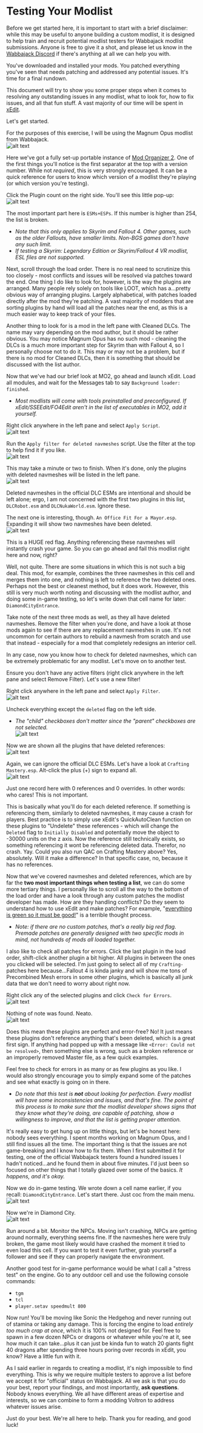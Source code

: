 # Testing Your Modlist

Before we get started here, it is important to start with a brief disclaimer: while this may be useful to anyone building a custom modlist, it is designed to help train and recruit potential modlist testers for Wabbajack modlist submissions. Anyone is free to give it a shot, and please let us know in the [Wabbajack Discord](https://discord.gg/wabbajack) if there's anything at all we can help you with.

You've downloaded and installed your mods. You patched everything you've seen that needs patching and addressed any potential issues. It's time for a final rundown.

This document will try to show you some proper steps when it comes to resolving any outstanding issues in any modlist, what to look for, how to fix issues, and all that fun stuff. A vast majority of our time will be spent in [xEdit](https://github.com/LivelyDismay/Learn-To-Mod/wiki/xEdit-Lessons).

Let's get started.

For the purposes of this exercise, I will be using the Magnum Opus modlist from Wabbajack.  
![alt text](https://github.com/LivelyDismay/Learn-To-Mod/blob/6a2997d302c1b78584d07849b94e388866937bc1/images/testing1.png)

Here we've got a fully set-up portable instance of [Mod Organizer 2](https://github.com/LivelyDismay/Learn-To-Mod/blob/58b4e895fd7885a0bd703b3b86685961d479fd2e/lessons/Introduction%20to%20MO2.md). One of the first things you'll notice is the first separator at the top with a version number. While not *required*, this is very strongly encouraged. It can be a quick reference for users to know which version of a modlist they're playing (or which version you're testing).

Click the Plugin count on the right side. You'll see this little pop-up:  
![alt text](https://github.com/LivelyDismay/Learn-To-Mod/blob/6a2997d302c1b78584d07849b94e388866937bc1/images/testing2.png)

The most important part here is `ESMs+ESPs`. If this number is higher than 254, the list is broken.
  -  *Note that this only applies to Skyrim and Fallout 4. Other games, such as the older Fallouts, have smaller limits. Non-BGS games don't have any such limit.*
  -  *If testing a Skyrim: Legendary Edition or Skyrim/Fallout 4 VR modlist, ESL files are not supported.*

Next, scroll through the load order. There is no real need to scrutinize this too closely - most conflicts and issues will be resolved via patches toward the end. One thing I do like to look for, however, is the way the plugins are arranged. Many people rely solely on tools like LOOT, which has a...pretty obvious way of arranging plugins. Largely alphabetical, with patches loaded directly after the mod they're patching. A vast majority of modders that are sorting plugins by hand will load all the patches near the end, as this is a much easier way to keep track of your files.

Another thing to look for is a mod in the left pane with Cleaned DLCs. The name may vary depending on the mod author, but it should be rather obvious. You may notice Magnum Opus has no such mod - cleaning the DLCs is a much more important step for Skyrim than with Fallout 4, so I personally choose not to do it. This may or may not be a problem, but if there is no mod for Cleaned DLCs, then it is something that should be discussed with the list author.

Now that we've had our brief look at MO2, go ahead and launch xEdit. Load all modules, and wait for the Messages tab to say `Background loader: finished`.
  -  *Most modlists will come with tools preinstalled and preconfigured. If xEdit/SSEEdit/FO4Edit aren't in the list of executables in MO2, add it yourself.*

Right click anywhere in the left pane and select `Apply Script`.  
![alt text](https://github.com/LivelyDismay/Learn-To-Mod/blob/6a2997d302c1b78584d07849b94e388866937bc1/images/testing3.png)

Run the `Apply filter for deleted navmeshes` script. Use the filter at the top to help find it if you like.  
![alt text](https://github.com/LivelyDismay/Learn-To-Mod/blob/6a2997d302c1b78584d07849b94e388866937bc1/images/testing4.png)

This may take a minute or two to finish. When it's done, only the plugins with deleted navmeshes will be listed in the left pane.  
![alt text](https://github.com/LivelyDismay/Learn-To-Mod/blob/6a2997d302c1b78584d07849b94e388866937bc1/images/testing5.png)

Deleted navmeshes in the official DLC ESMs are intentional and should be left alone; ergo, I am not concerned with the first two plugins in this list, `DLCRobot.esm` and `DLCNukaWorld.esm`. Ignore these.

The next one is interesting, though. `An Office Fit For a Mayor.esp`. Expanding it will show two navmeshes have been deleted.  
![alt text](https://github.com/LivelyDismay/Learn-To-Mod/blob/6a2997d302c1b78584d07849b94e388866937bc1/images/testing6.png)

This is a HUGE red flag. Anything referencing these navmeshes will instantly crash your game. So you can go ahead and fail this modlist right here and now, right?

Well, not quite. There are some situations in which this is not such a big deal. This mod, for example, combines the three navmeshes in this cell and merges them into one, and nothing is left to reference the two deleted ones. Perhaps not the best or cleanest method, but it does work. However, this still is very much worth noting and discussing with the modlist author, and doing some in-game testing, so let's write down that cell name for later: `DiamondCityEntrance`.

Take note of the next three mods as well, as they all have deleted navmeshes. Remove the filter when you're done, and have a look at those mods again to see if there are any replacement navmeshes in use. It's not uncommon for certain authors to rebuild a navmesh from scratch and use that instead - especially for a mod that completely redesigns an interior cell.

In any case, now you know how to check for deleted navmeshes, which can be extremely problematic for any modlist. Let's move on to another test.

Ensure you don't have any active filters (right click anywhere in the left pane and select Remove Filter). Let's use a new filter!

Right click anywhere in the left pane and select `Apply Filter`.  
![alt text](https://github.com/LivelyDismay/Learn-To-Mod/blob/6a2997d302c1b78584d07849b94e388866937bc1/images/testing7.png)

Uncheck everything except the `deleted` flag on the left side.
  -  *The "child" checkboxes don't matter since the "parent" checkboxes are not selected.*  
![alt text](https://github.com/LivelyDismay/Learn-To-Mod/blob/6a2997d302c1b78584d07849b94e388866937bc1/images/testing8.png)

Now we are shown all the plugins that have deleted references:  
![alt text](https://github.com/LivelyDismay/Learn-To-Mod/blob/6a2997d302c1b78584d07849b94e388866937bc1/images/testing9.png)

Again, we can ignore the official DLC ESMs. Let's have a look at `Crafting Mastery.esp`. Alt-click the plus (+) sign to expand all.  
![alt text](https://github.com/LivelyDismay/Learn-To-Mod/blob/6a2997d302c1b78584d07849b94e388866937bc1/images/testing10.png)

Just one record here with 0 references and 0 overrides. In other words: who cares! This is not important.

This is basically what you'll do for each deleted reference. If something is referencing them, similarly to deleted navmeshes, it may cause a crash for players. Best practice is to simply use xEdit's QuickAutoClean function on these plugins to "Undelete" these references - which will change the `Deleted` flag to `Initially Disabled` and potentially move the object to -30000 units on the z axis. Now the reference still technically exists, so something referencing it wont be referencing deleted data. Therefor, no crash. Yay. Could you also run QAC on Crafting Mastery above? Yes, absolutely. Will it make a difference? In that specific case, no, because it has no references.

Now that we've covered navmeshes and deleted references, which are by far the **two most important things when testing a list**, we can do some more tertiary things. I personally like to scroll all the way to the bottom of the load order and have a look through any custom patches the modlist developer has made. How are they handling conflicts? Do they seem to understand how to use xEdit and make patches? For example, "[everything is green so it must be good!](https://github.com/LivelyDismay/Learn-To-Mod/blob/58b4e895fd7885a0bd703b3b86685961d479fd2e/lessons/Conflict%20Basics.md)" is a terrible thought process.
  -  *Note: if there are no custom patches, that's a really big red flag. Premade patches are generally designed with two specific mods in mind, not hundreds of mods all loaded together.*

I also like to check all patches for errors. Click the last plugin in the load order, shift-click another plugin a bit higher. All plugins in between the ones you clicked will be selected. I'm just going to select all of my `Crafting-` patches here because...Fallout 4 is kinda janky and will show me tons of Precombined Mesh errors in some other plugins, which is basically all junk data that we don't need to worry about right now.

Right click any of the selected plugins and click `Check for Errors`.  
![alt text](https://github.com/LivelyDismay/Learn-To-Mod/blob/6a2997d302c1b78584d07849b94e388866937bc1/images/testing11.png)

Nothing of note was found. Neato.  
![alt text](https://github.com/LivelyDismay/Learn-To-Mod/blob/6a2997d302c1b78584d07849b94e388866937bc1/images/testing12.png)

Does this mean these plugins are perfect and error-free? No! It just means these plugins don't reference anything that's been deleted, which is a great first sign. If anything had popped up with a message like `<Error: Could not be resolved>`, then something else is wrong, such as a broken reference or an improperly removed Master file, as a few quick examples.

Feel free to check for errors in as many or as few plugins as you like. I would also strongly encourage you to simply expand some of the patches and see what exactly is going on in there.
  -  *Do note that this test is **not** about looking for perfection. Every modlist will have some inconsistencies and issues, and that's fine. The point of this process is to make sure that the modlist developer shows signs that they know what they're doing, are capable of patching, show a willingness to improve, and that the list is getting proper attention.*

It's really easy to get hung up on little things, but let's be honest here: nobody sees everything. I spent months working on Magnum Opus, and I still find issues all the time. The important thing is that the issues are not game-breaking and I know how to fix them. When I first submitted it for testing, one of the official Wabbajack testers found a hundred issues I hadn't noticed...and he found them in about five minutes. I'd just been so focused on other things that I totally glazed over some of the basics. *It happens, and it's okay.*

Now we do in-game testing. We wrote down a cell name earlier, if you recall: `DiamondCityEntrance`. Let's start there. Just coc from the main menu.  
![alt text](https://github.com/LivelyDismay/Learn-To-Mod/blob/6a2997d302c1b78584d07849b94e388866937bc1/images/testing13.png)

Now we're in Diamond City.  
![alt text](https://github.com/LivelyDismay/Learn-To-Mod/blob/6a2997d302c1b78584d07849b94e388866937bc1/images/testing14.png)

Run around a bit. Monitor the NPCs. Moving isn't crashing, NPCs are getting around normally, everything seems fine. If the navmeshes here were truly broken, the game most likely would have crashed the moment it tried to even load this cell. If you want to test it even further, grab yourself a follower and see if they can properly navigate the environment. 

Another good test for in-game performance would be what I call a "stress test" on the engine. Go to any outdoor cell and use the following console commands:
  -  `tgm`
  -  `tcl`
  -  `player.setav speedmult 800`

Now run! You'll be moving like Sonic the Hedgehog and never running out of stamina or taking any damage. This is forcing the engine to load *entirely too much crap at once*, which it is 100% not designed for. Feel free to spawn in a few dozen NPCs or dragons or whatever while you're at it, see how much it can take...plus it can just be kinda fun to watch 20 giants fight 40 dragons after spending three hours poring over records in xEdit, you know? Have a little fun with it.

As I said earlier in regards to creating a modlist, it's nigh impossible to find everything. This is why we require multiple testers to approve a list before we accept it for "official" status on Wabbajack. All we ask is that you do your best, report your findings, and most importantly, **ask questions**. Nobody knows everything. We all have different areas of expertise and interests, so we can combine to form a modding Voltron to address whatever issues arise.

Just do your best. We're all here to help. Thank you for reading, and good luck!
